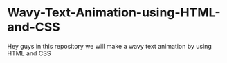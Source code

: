 # Wavy-Text-Animation-using-HTML-and-CSS
Hey guys in this repository we will make a wavy text animation by using HTML and CSS
